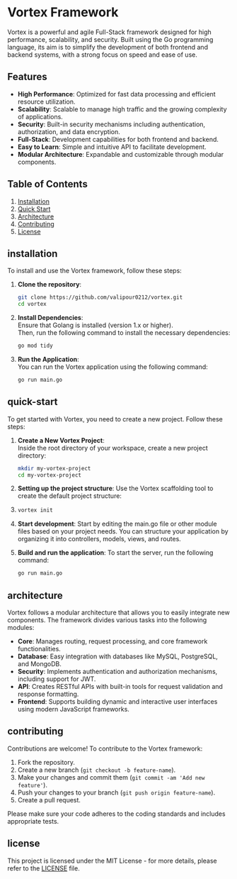 # Vortex Framework

Vortex is a powerful and agile Full-Stack framework designed for high performance, scalability, and security. Built
using the Go programming language, its aim is to simplify the development of both frontend and backend systems, with a
strong focus on speed and ease of use.

## Features

- **High Performance**: Optimized for fast data processing and efficient resource utilization.
- **Scalability**: Scalable to manage high traffic and the growing complexity of applications.
- **Security**: Built-in security mechanisms including authentication, authorization, and data encryption.
- **Full-Stack**: Development capabilities for both frontend and backend.
- **Easy to Learn**: Simple and intuitive API to facilitate development.
- **Modular Architecture**: Expandable and customizable through modular components.

## Table of Contents

1. [Installation](#installation)
2. [Quick Start](#quick-start)
3. [Architecture](#architecture)
4. [Contributing](#contributing)
5. [License](#license)

## installation

To install and use the Vortex framework, follow these steps:

1. **Clone the repository**:
   ```bash
   git clone https://github.com/valipour0212/vortex.git
   cd vortex
   ```

2. **Install Dependencies**:  
   Ensure that Golang is installed (version 1.x or higher).  
   Then, run the following command to install the necessary dependencies:
   ```bash
   go mod tidy
   ```

3. **Run the Application**:  
   You can run the Vortex application using the following command:
   ```bash
   go run main.go
   ```

## quick-start

To get started with Vortex, you need to create a new project. Follow these steps:

1. **Create a New Vortex Project**:  
   Inside the root directory of your workspace, create a new project directory:
   ```bash
   mkdir my-vortex-project
   cd my-vortex-project
   ```

2. **Setting up the project structure**:
   Use the Vortex scaffolding tool to create the default project structure:
3. ```bash
   vortex init
   ```

3. **Start development**:
   Start by editing the main.go file or other module files based on your project needs. You can structure your
   application by organizing it into controllers, models, views, and routes.

4. **Build and run the application**:
   To start the server, run the following command:
   ```bash
   go run main.go
   ```

## architecture

Vortex follows a modular architecture that allows you to easily integrate new components. The framework divides various
tasks into the following modules:

- **Core**: Manages routing, request processing, and core framework functionalities.
- **Database**: Easy integration with databases like MySQL, PostgreSQL, and MongoDB.
- **Security**: Implements authentication and authorization mechanisms, including support for JWT.
- **API**: Creates RESTful APIs with built-in tools for request validation and response formatting.
- **Frontend**: Supports building dynamic and interactive user interfaces using modern JavaScript frameworks.

## contributing

Contributions are welcome! To contribute to the Vortex framework:

1. Fork the repository.
2. Create a new branch (`git checkout -b feature-name`).
3. Make your changes and commit them (`git commit -am 'Add new feature'`).
4. Push your changes to your branch (`git push origin feature-name`).
5. Create a pull request.

Please make sure your code adheres to the coding standards and includes appropriate tests.

## license

This project is licensed under the MIT License - for more details, please refer to the [LICENSE](LICENSE) file.
